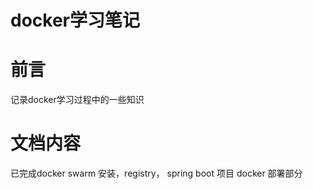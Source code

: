 docker学习笔记
================

# 前言

记录docker学习过程中的一些知识

# 文档内容

已完成docker swarm 安装，registry， spring boot 项目 docker 部署部分

